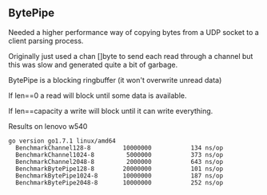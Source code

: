 BytePipe
-------------------

Needed a higher performance way of copying bytes from a UDP socket to a client parsing process.

Originally just used a chan []byte to send each read through a channel but this was slow and generated quite a bit of garbage.

BytePipe is a blocking ringbuffer (it won't overwrite unread data)

If len==0 a read will block until some data is available.

If len==capacity a write will block until it can write everything.


Results on lenovo w540

```
go version go1.7.1 linux/amd64
  BenchmarkChannel128-8     	10000000	       134 ns/op
  BenchmarkChannel1024-8    	 5000000	       373 ns/op
  BenchmarkChannel2048-8    	 2000000	       643 ns/op
  BenchmarkBytePipe128-8    	20000000	       101 ns/op
  BenchmarkBytePipe1024-8   	10000000	       187 ns/op
  BenchmarkBytePipe2048-8   	10000000	       252 ns/op
```
